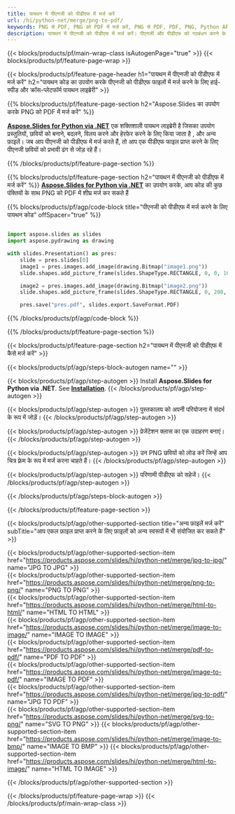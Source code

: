 ```yaml
---
title: पायथन में पीएनजी को पीडीएफ में मर्ज करें
url: /hi/python-net/merge/png-to-pdf/
keywords: PNG से PDF, PNG को PDF में मर्ज करें, PNG से PDF, PDF, PNG, Python API, Python लाइब्रेरी से जुड़ें
description: पायथन में पीएनजी को पीडीएफ में मर्ज करें। पीएनजी और पीडीएफ को गठबंधन करने के लिए पायथन लाइब्रेरी एपीआई का प्रयोग करें
---
```


{{< blocks/products/pf/main-wrap-class isAutogenPage="true" >}}
{{< blocks/products/pf/feature-page-wrap >}}

{{< blocks/products/pf/feature-page-header h1="पायथन में पीएनजी को पीडीएफ में मर्ज करें" h2="पायथन कोड का उपयोग करके पीएनजी को पीडीएफ फाइलों में मर्ज करने के लिए हाई-स्पीड और क्रॉस-प्लेटफॉर्म पायथन लाइब्रेरी" >}}

{{% blocks/products/pf/feature-page-section h2="Aspose.Slides का उपयोग करके PNG को PDF में मर्ज करें" %}}

[**Aspose.Slides for Python via .NET**](https://products.aspose.com/slides/hi/python-net/) एक शक्तिशाली पायथन लाइब्रेरी है जिसका उपयोग प्रस्तुतियों, छवियों को बनाने, बदलने, विलय करने और हेरफेर करने के लिए किया जाता है , और अन्य फ़ाइलें। जब आप पीएनजी को पीडीएफ में मर्ज करते हैं, तो आप एक पीडीएफ फाइल प्राप्त करने के लिए पीएनजी छवियों को प्रभावी ढंग से जोड़ रहे हैं।

{{% /blocks/products/pf/feature-page-section %}}




{{% blocks/products/pf/feature-page-section  h2="पायथन में पीएनजी को पीडीएफ में मर्ज करें" %}}
[**Aspose.Slides for Python via .NET**](https://products.aspose.com/slides/hi/python-net/) का उपयोग करके, आप कोड की कुछ पंक्तियों के साथ PNG को PDF में शीघ्र मर्ज कर सकते हैं

{{% blocks/products/pf/agp/code-block title="पीएनजी को पीडीएफ में मर्ज करने के लिए पायथन कोड" offSpacer="true" %}}
```python

import aspose.slides as slides
import aspose.pydrawing as drawing

with slides.Presentation() as pres:
    slide = pres.slides[0]
    image1 = pres.images.add_image(drawing.Bitmap("image1.png"))
	slide.shapes.add_picture_frame(slides.ShapeType.RECTANGLE, 0, 0, 100, 100, image1)

    image2 = pres.images.add_image(drawing.Bitmap("image2.png"))
	slide.shapes.add_picture_frame(slides.ShapeType.RECTANGLE, 0, 200, 100, 100, image2)

    pres.save("pres.pdf", slides.export.SaveFormat.PDF)
```
{{% /blocks/products/pf/agp/code-block %}}

{{% /blocks/products/pf/feature-page-section %}}




{{< blocks/products/pf/feature-page-section  h2="पायथन में पीएनजी को पीडीएफ में कैसे मर्ज करें" >}}


{{< blocks/products/pf/agp/steps-block-autogen name="" >}}


{{< blocks/products/pf/agp/step-autogen >}}
Install **Aspose.Slides for Python via .NET**. See [**Installation**](https://docs.aspose.com/slides/python-net/installation/).
{{< /blocks/products/pf/agp/step-autogen >}}

{{< blocks/products/pf/agp/step-autogen >}}
पुस्तकालय को अपनी परियोजना में संदर्भ के रूप में जोड़ें।
{{< /blocks/products/pf/agp/step-autogen >}}

{{< blocks/products/pf/agp/step-autogen >}}
प्रेजेंटेशन क्लास का एक उदाहरण बनाएं।
{{< /blocks/products/pf/agp/step-autogen >}}

{{< blocks/products/pf/agp/step-autogen >}}
उन PNG छवियों को लोड करें जिन्हें आप चित्र फ़्रेम के रूप में मर्ज करना चाहते हैं।
{{< /blocks/products/pf/agp/step-autogen >}}

{{< blocks/products/pf/agp/step-autogen >}}
परिणामी पीडीएफ को सहेजें।
{{< /blocks/products/pf/agp/step-autogen >}}


{{< /blocks/products/pf/agp/steps-block-autogen >}}


{{< /blocks/products/pf/feature-page-section >}}




{{< blocks/products/pf/agp/other-supported-section title="अन्य फ़ाइलें मर्ज करें" subTitle="आप एकल फ़ाइल प्राप्त करने के लिए फ़ाइलों को अन्य स्वरूपों में भी संयोजित कर सकते हैं" >}}

{{< blocks/products/pf/agp/other-supported-section-item href="https://products.aspose.com/slides/hi/python-net/merge/jpg-to-jpg/" name="JPG TO JPG" >}}  
{{< blocks/products/pf/agp/other-supported-section-item href="https://products.aspose.com/slides/hi/python-net/merge/png-to-png/" name="PNG TO PNG" >}}  
{{< blocks/products/pf/agp/other-supported-section-item href="https://products.aspose.com/slides/hi/python-net/merge/html-to-html/" name="HTML TO HTML" >}}  
{{< blocks/products/pf/agp/other-supported-section-item href="https://products.aspose.com/slides/hi/python-net/merge/image-to-image/" name="IMAGE TO IMAGE" >}}  
{{< blocks/products/pf/agp/other-supported-section-item href="https://products.aspose.com/slides/hi/python-net/merge/pdf-to-pdf/" name="PDF TO PDF" >}}  
{{< blocks/products/pf/agp/other-supported-section-item href="https://products.aspose.com/slides/hi/python-net/merge/image-to-pdf/" name="IMAGE TO PDF" >}}  
{{< blocks/products/pf/agp/other-supported-section-item href="https://products.aspose.com/slides/hi/python-net/merge/jpg-to-pdf/" name="JPG TO PDF" >}}  
{{< blocks/products/pf/agp/other-supported-section-item href="https://products.aspose.com/slides/hi/python-net/merge/svg-to-png/" name="SVG TO PNG" >}} 
{{< blocks/products/pf/agp/other-supported-section-item href="https://products.aspose.com/slides/hi/python-net/merge/image-to-bmp/" name="IMAGE TO BMP" >}} 
{{< blocks/products/pf/agp/other-supported-section-item href="https://products.aspose.com/slides/hi/python-net/merge/html-to-image/" name="HTML TO IMAGE" >}}  
  


{{< /blocks/products/pf/agp/other-supported-section >}}

{{< /blocks/products/pf/feature-page-wrap >}}
{{< /blocks/products/pf/main-wrap-class >}}